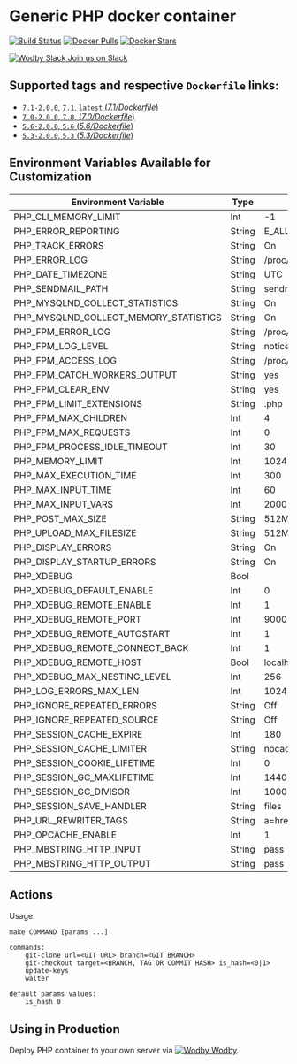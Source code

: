 # Generic PHP docker container

[![Build Status](https://travis-ci.org/wodby/php.svg?branch=master)](https://travis-ci.org/wodby/php)
[![Docker Pulls](https://img.shields.io/docker/pulls/wodby/php.svg)](https://hub.docker.com/r/wodby/php)
[![Docker Stars](https://img.shields.io/docker/stars/wodby/php.svg)](https://hub.docker.com/r/wodby/php)

[![Wodby Slack](https://www.google.com/s2/favicons?domain=www.slack.com) Join us on Slack](https://slack.wodby.com/)

## Supported tags and respective `Dockerfile` links:

- [`7.1-2.0.0`, `7.1`, `latest` (*7.1/Dockerfile*)](https://github.com/wodby/php/tree/master/7.1/Dockerfile)
- [`7.0-2.0.0`, `7.0`, (*7.0/Dockerfile*)](https://github.com/wodby/php/tree/master/7.0/Dockerfile)
- [`5.6-2.0.0`, `5.6` (*5.6/Dockerfile*)](https://github.com/wodby/php/tree/master/5.6/Dockerfile)
- [`5.3-2.0.0`, `5.3` (*5.3/Dockerfile*)](https://github.com/wodby/php/tree/master/5.3/Dockerfile)

## Environment Variables Available for Customization

| Environment Variable | Type | Default Value | Description |
| -------------------- | -----| ------------- | ----------- |
| PHP_CLI_MEMORY_LIMIT                  | Int    | -1              | |
| PHP_ERROR_REPORTING                   | String | E_ALL           | |
| PHP_TRACK_ERRORS                      | String | On              | | 
| PHP_ERROR_LOG                         | String | /proc/self/fd/2 | |
| PHP_DATE_TIMEZONE                     | String | UTC             | |
| PHP_SENDMAIL_PATH                     | String | sendmail -t -i  | |
| PHP_MYSQLND_COLLECT_STATISTICS        | String | On              | |
| PHP_MYSQLND_COLLECT_MEMORY_STATISTICS | String | On              | |
| PHP_FPM_ERROR_LOG                     | String | /proc/self/fd/2 | |
| PHP_FPM_LOG_LEVEL                     | String | notice          | |
| PHP_FPM_ACCESS_LOG                    | String | /proc/self/fd/2 | |
| PHP_FPM_CATCH_WORKERS_OUTPUT          | String | yes             | |
| PHP_FPM_CLEAR_ENV                     | String | yes             | |
| PHP_FPM_LIMIT_EXTENSIONS              | String | .php            | |
| PHP_FPM_MAX_CHILDREN                  | Int    | 4               | |
| PHP_FPM_MAX_REQUESTS                  | Int    | 0               | |
| PHP_FPM_PROCESS_IDLE_TIMEOUT          | Int    | 30              | |
| PHP_MEMORY_LIMIT                      | Int    | 1024            | |
| PHP_MAX_EXECUTION_TIME                | Int    | 300             | |
| PHP_MAX_INPUT_TIME                    | Int    | 60              | |
| PHP_MAX_INPUT_VARS                    | Int    | 2000            | |
| PHP_POST_MAX_SIZE                     | String | 512M            | |
| PHP_UPLOAD_MAX_FILESIZE               | String | 512M            | |
| PHP_DISPLAY_ERRORS                    | String | On              | |
| PHP_DISPLAY_STARTUP_ERRORS            | String | On              | |
| PHP_XDEBUG                            | Bool   |                 | |
| PHP_XDEBUG_DEFAULT_ENABLE             | Int    | 0               | |
| PHP_XDEBUG_REMOTE_ENABLE              | Int    | 1               | |
| PHP_XDEBUG_REMOTE_PORT                | Int    | 9000            | |
| PHP_XDEBUG_REMOTE_AUTOSTART           | Int    | 1               | |
| PHP_XDEBUG_REMOTE_CONNECT_BACK        | Int    | 1               | |
| PHP_XDEBUG_REMOTE_HOST                | Bool   | localhost       | |
| PHP_XDEBUG_MAX_NESTING_LEVEL          | Int    | 256             | |
| PHP_LOG_ERRORS_MAX_LEN                | Int    | 1024            | |
| PHP_IGNORE_REPEATED_ERRORS            | String | Off             | |
| PHP_IGNORE_REPEATED_SOURCE            | String | Off             | |
| PHP_SESSION_CACHE_EXPIRE              | Int    | 180             | |
| PHP_SESSION_CACHE_LIMITER             | String | nocache         | |
| PHP_SESSION_COOKIE_LIFETIME           | Int    | 0               | |
| PHP_SESSION_GC_MAXLIFETIME            | Int    | 1440            | |
| PHP_SESSION_GC_DIVISOR                | Int    | 1000            | |
| PHP_SESSION_SAVE_HANDLER              | String | files           | |
| PHP_URL_REWRITER_TAGS                 | String | a=href,area=href,frame=src,input=src,form=fakeentry | |
| PHP_OPCACHE_ENABLE                    | Int    | 1               | |
| PHP_MBSTRING_HTTP_INPUT               | String | pass            | |
| PHP_MBSTRING_HTTP_OUTPUT              | String | pass            | |

## Actions

Usage:
```
make COMMAND [params ...]
 
commands:
    git-clone url=<GIT URL> branch=<GIT BRANCH>   
    git-checkout target=<BRANCH, TAG OR COMMIT HASH> is_hash=<0|1>   
    update-keys
    walter
    
default params values:
    is_hash 0
```

## Using in Production

Deploy PHP container to your own server via [![Wodby](https://www.google.com/s2/favicons?domain=wodby.com) Wodby](https://wodby.com).